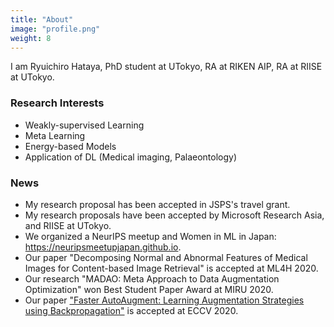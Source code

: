 ```yaml
---
title: "About"
image: "profile.png"
weight: 8
---
```


I am Ryuichiro Hataya, PhD student at UTokyo, RA at RIKEN AIP, RA at RIISE at UTokyo.

### Research Interests

* Weakly-supervised Learning
* Meta Learning
* Energy-based Models
* Application of DL (Medical imaging, Palaeontology)

### News

* My research proposal has been accepted in JSPS's travel grant.
* My research proposals have been accepted by Microsoft Research Asia, and RIISE at UTokyo.
* We organized a NeurIPS meetup and Women in ML in Japan: https://neuripsmeetupjapan.github.io.
* Our paper "Decomposing Normal and Abnormal Features of Medical Images for Content-based Image Retrieval" is accepted at ML4H 2020.
* Our research "MADAO: Meta Approach to Data Augmentation Optimization" won Best Student Paper Award at MIRU 2020.
* Our paper ["Faster AutoAugment: Learning Augmentation Strategies using Backpropagation"](http://www.ecva.net/papers/eccv_2020/papers_ECCV/html/4830_ECCV_2020_paper.php) is accepted at ECCV 2020. 
